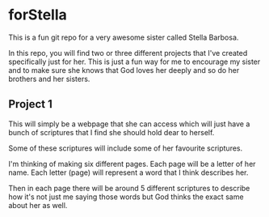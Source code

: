 # forStella

This is a fun git repo for a very awesome sister called Stella Barbosa. 

In this repo, you will find two or three different projects that I've created specifically just for her. This is just a fun way for me to encourage my sister and to make sure she knows that God loves her deeply and so do her brothers and her sisters.

## Project 1
This will simply be a webpage that she can access which will just have a bunch of scriptures that I find she should hold dear to herself. 

Some of these scriptures will include some of her favourite scriptures.

I'm thinking of making six different pages. Each page will be a letter of her name. Each letter (page) will represent a word that I think describes her. 

Then in each page there will be around 5 different scriptures to describe how it's not just me saying those words but God thinks the exact same about her as well.